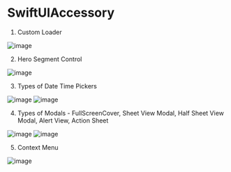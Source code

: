 # SwiftUIAccessory


1. Custom Loader

![image](https://user-images.githubusercontent.com/43421834/146003463-e0a5edac-3edf-4378-a6fe-e887fcef7a50.png)


2. Hero Segment Control

![image](https://user-images.githubusercontent.com/43421834/146003522-733ca806-1f54-4a08-a39b-621586e14bac.png)


3. Types of Date Time Pickers

![image](https://user-images.githubusercontent.com/43421834/146174365-a4752d24-3e4f-4e3a-a807-dba08188e29e.png)
![image](https://user-images.githubusercontent.com/43421834/146174415-e48bd286-266f-4818-a24d-321130facc47.png)


4. Types of Modals - FullScreenCover, Sheet View Modal, Half Sheet View Modal, Alert View, Action Sheet

![image](https://user-images.githubusercontent.com/43421834/146189687-6d302f63-aaca-494a-ac2a-eecec9cdf045.png)
![image](https://user-images.githubusercontent.com/43421834/146189727-10610ea4-25f9-431a-9a5d-ec53313925e0.png)


5. Context Menu

![image](https://user-images.githubusercontent.com/43421834/146192512-37906a5c-6994-4e78-ab78-336054ab43df.png)
